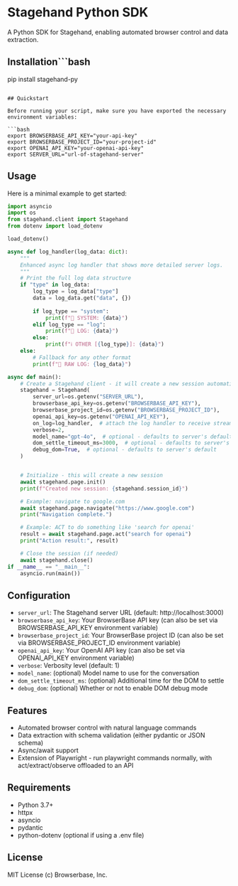 # Stagehand Python SDK

A Python SDK for Stagehand, enabling automated browser control and data extraction.

## Installation```bash
pip install stagehand-py
```

## Quickstart

Before running your script, make sure you have exported the necessary environment variables:

```bash
export BROWSERBASE_API_KEY="your-api-key"
export BROWSERBASE_PROJECT_ID="your-project-id"
export OPENAI_API_KEY="your-openai-api-key"
export SERVER_URL="url-of-stagehand-server" 
```

## Usage

Here is a minimal example to get started:

```python
import asyncio
import os
from stagehand.client import Stagehand
from dotenv import load_dotenv

load_dotenv()

async def log_handler(log_data: dict):
    """
    Enhanced async log handler that shows more detailed server logs.
    """
    # Print the full log data structure
    if "type" in log_data:
        log_type = log_data["type"]
        data = log_data.get("data", {})
        
        if log_type == "system":
            print(f"🔧 SYSTEM: {data}")
        elif log_type == "log":
            print(f"📝 LOG: {data}")
        else:
            print(f"ℹ️ OTHER [{log_type}]: {data}")
    else:
        # Fallback for any other format
        print(f"🤖 RAW LOG: {log_data}")

async def main():
    # Create a Stagehand client - it will create a new session automatically
    stagehand = Stagehand(
        server_url=os.getenv("SERVER_URL"),
        browserbase_api_key=os.getenv("BROWSERBASE_API_KEY"),
        browserbase_project_id=os.getenv("BROWSERBASE_PROJECT_ID"),
        openai_api_key=os.getenv("OPENAI_API_KEY"),
        on_log=log_handler,  # attach the log handler to receive streaming logs
        verbose=2,
        model_name="gpt-4o",  # optional - defaults to server's default
        dom_settle_timeout_ms=3000,  # optional - defaults to server's default
        debug_dom=True,  # optional - defaults to server's default
    )


    # Initialize - this will create a new session
    await stagehand.page.init()
    print(f"Created new session: {stagehand.session_id}")

    # Example: navigate to google.com
    await stagehand.page.navigate("https://www.google.com")
    print("Navigation complete.")

    # Example: ACT to do something like 'search for openai'
    result = await stagehand.page.act("search for openai")
    print("Action result:", result)

    # Close the session (if needed)
    await stagehand.close()
if __name__ == "__main__":
    asyncio.run(main())
```

## Configuration

- `server_url`: The Stagehand server URL (default: http://localhost:3000)
- `browserbase_api_key`: Your BrowserBase API key (can also be set via BROWSERBASE_API_KEY environment variable)
- `browserbase_project_id`: Your BrowserBase project ID (can also be set via BROWSERBASE_PROJECT_ID environment variable)
- `openai_api_key`: Your OpenAI API key (can also be set via OPENAI_API_KEY environment variable)
- `verbose`: Verbosity level (default: 1)
- `model_name`: (optional) Model name to use for the conversation
- `dom_settle_timeout_ms`: (optional) Additional time for the DOM to settle
- `debug_dom`: (optional) Whether or not to enable DOM debug mode

## Features

- Automated browser control with natural language commands
- Data extraction with schema validation (either pydantic or JSON schema)
- Async/await support
- Extension of Playwright - run playwright commands normally, with act/extract/observe offloaded to an API

## Requirements

- Python 3.7+
- httpx
- asyncio
- pydantic
- python-dotenv (optional if using a .env file)

## License

MIT License (c) Browserbase, Inc.


